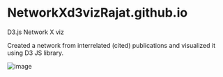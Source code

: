 # NetworkXd3vizRajat.github.io

D3.js Network X viz

Created a network from interrelated (cited) publications and visualized it using D3 JS library. 





![image](https://github.com/rajatgedam/NetworkXd3vizRajat.github.io/assets/26092488/c735cb8a-833a-460f-b5a6-e4757cf0bfd3)
